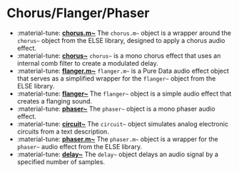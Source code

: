 # Chorus/Flanger/Phaser

<div class="grid cards" markdown>

- :material-tune: [__chorus.m~__](../../objects/chorus.m~.md) The `chorus.m~` object is a wrapper around the `chorus~` object from the ELSE library, designed to apply a chorus audio effect.
- :material-tune: [__chorus~__](../../objects/chorus~.md) `chorus~` is a mono chorus effect that uses an internal comb filter to create a modulated delay.
- :material-tune: [__flanger.m~__](../../objects/flanger.m~.md) `flanger.m~` is a Pure Data audio effect object that serves as a simplified wrapper for the `flanger~` object from the ELSE library.
- :material-tune: [__flanger~__](../../objects/flanger~.md) The `flanger~` object is a simple audio effect that creates a flanging sound.
- :material-tune: [__phaser~__](../../objects/phaser~.md) The `phaser~` object is a mono phaser audio effect.
- :material-tune: [__circuit~__](../../objects/circuit~.md) The `circuit~` object simulates analog electronic circuits from a text description.
- :material-tune: [__phaser.m~__](../../objects/phaser.m~.md) The `phaser.m~` object is a wrapper for the `phaser~` audio effect from the ELSE library.
- :material-tune: [__delay~__](../../objects/delay~.md) The `delay~` object delays an audio signal by a specified number of samples.

</div>